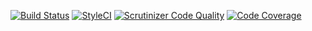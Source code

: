 [![Build Status](https://travis-ci.org/Chronyms/ecamp.svg?branch=master)](https://travis-ci.org/Chronyms/ecamp)
[![StyleCI](https://styleci.io/repos/94681778/shield?branch=master)](https://styleci.io/repos/94681778)
[![Scrutinizer Code Quality](https://scrutinizer-ci.com/g/Chronyms/ecamp/badges/quality-score.png?b=master)](https://scrutinizer-ci.com/g/Chronyms/ecamp/?branch=master)
[![Code Coverage](https://scrutinizer-ci.com/g/Chronyms/ecamp/badges/coverage.png?b=master)](https://scrutinizer-ci.com/g/Chronyms/ecamp/?branch=master)
